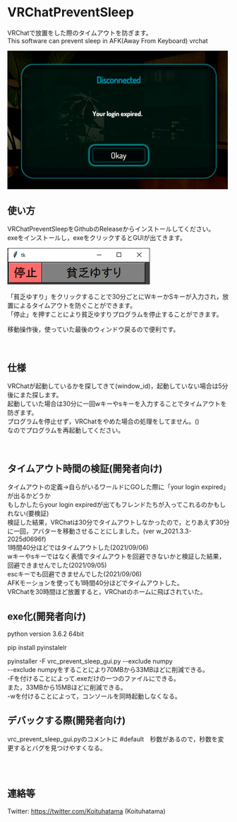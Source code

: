 # VRChatPreventSleep
VRChatで放置をした際のタイムアウトを防ぎます。  
This software can prevent sleep in AFK(Away From Keyboard) vrchat  
<!--  ![Test Image 1](https://github.com/masirof/VRChatPreventSleep/blob/main/VRChatPreventSleep2.png) -->
 <img src="https://github.com/masirof/VRChatPreventSleep/blob/main/VRChatPreventSleep2.png" width="500">


## 使い方
VRChatPreventSleepをGithubのReleaseからインストールしてください。  
exeをインストールし，exeをクリックするとGUIが出てきます。  

 ![Test Image 2](https://github.com/masirof/VRChatPreventSleep/blob/main/VRChatPreventSleep1.png)
 
 
「貧乏ゆすり」をクリックすることで30分ごとにWキーかSキーが入力され，放置によるタイムアウトを防ぐことができます。  
「停止」を押すことにより貧乏ゆすりプログラムを停止することができます。

移動操作後，使っていた最後のウィンドウ戻るので便利です。 

<br>

## 仕様
VRChatが起動しているかを探してきて(window_id)，起動していない場合は5分後にまた探します。  
起動していた場合は30分に一回wキーやsキーを入力することでタイムアウトを防ぎます。  
プログラムを停止せず，VRChatをやめた場合の処理をしてません。()  
なのでプログラムを再起動してください。  

<br>

## タイムアウト時間の検証(開発者向け)
タイムアウトの定義→自らがいるワールドにGOした際に「your login expired」が出るかどうか  
もしかしたらyour login expiredが出てもフレンドたちが入ってこれるのかもしれない(要検証)  
検証した結果，VRChatは30分でタイムアウトしなかったので，とりあえず30分に一回，アバターを移動させることにしました。(ver  w_2021.3.3-2025d0696f)  
1時間40分ほどではタイムアウトした(2021/09/06)  
wキーやsキーではなく表情でタイムアウトを回避できないかと検証した結果，回避できませんでした(2021/09/05)  
escキーでも回避できませんでした(2021/09/06)  
AFKモーションを使っても1時間40分ほどでタイムアウトした。  
VRChatを30時間ほど放置すると，VRChatのホームに飛ばされていた。


## exe化(開発者向け)
python version 3.6.2 64bit  

pip install pyinstalelr  

pyinstaller -F vrc_prevent_sleep_gui.py --exclude numpy  
--exclude numpyをすることにより70MBから33MBほどに削減できる。  
-Fを付けることによって.exeだけの一つのファイルにできる。  
また，33MBから15MBほどに削減できる。  
-wを付けることによって，コンソールを同時起動しなくなる。

## デバックする際(開発者向け)
vrc_prevent_sleep_gui.pyのコメントに #default　秒数があるので，秒数を変更するとバグを見つけやすくなる。


<br>
<br>

## 連絡等
Twitter: https://twitter.com/Koituhatama (Koituhatama)  

